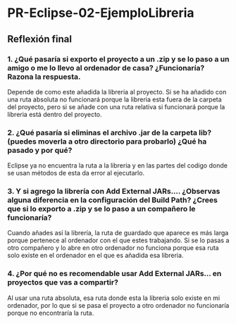 # PR-Eclipse-02-EjemploLibreria

## Reflexión final

### 1. ¿Qué pasaría si exporto el proyecto a un .zip y se lo paso a un amigo o me lo llevo al ordenador de casa? ¿Funcionaría? Razona la respuesta.
  Depende de como este añadida la libreria al proyecto. Si se ha añadido con una ruta absoluta no funcionará porque la libreria esta fuera de la carpeta del proyecto, pero si se añade con una ruta relativa si funcionará porque la libreria está dentro del proyecto.

### 2. ¿Qué pasaría si eliminas el archivo .jar de la carpeta lib? (puedes moverla a otro directorio para probarlo) ¿Qué ha pasado y por qué?
  Eclipse ya no encuentra la ruta a la libreria y en las partes del codigo donde se usan métodos de esta da error al ejecutarlo.

### 3. Y si agrego la librería con Add External JARs.... ¿Observas alguna diferencia en la configuración del Build Path? ¿Crees que si lo exporto a .zip y se lo paso a un compañero le funcionaría?
  Cuando añades así la librería, la ruta de guardado que aparece es más larga porque pertenece al ordenador con el que estes trabajando. Si se lo pasas a otro compañero y lo abre en otro ordenador no funciona porque esa ruta solo existe en el ordenador en el que es añadida esa libreria. 

### 4. ¿Por qué no es recomendable usar Add External JARs… en proyectos que vas a compartir?
  Al usar una ruta absoluta, esa ruta donde esta la libreria solo existe en mi ordenador, por lo que si se pasa el proyecto a otro ordenador no funcionaría porque no encontraría la ruta. 
